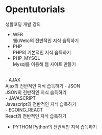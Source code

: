 # Opentutorials
생활코딩 개발 강의

- WEB<br>
    웹(Web)의 전반적인 지식 습득하기
- PHP<br>
    PHP의 기본적인 지식 습득하기
- PHP_MYSQL<br>
    Mysql를 이용해 웹 사이트 만들기
<br>
- AJAX<br>
    Ajax의 전반적인 지식 습득하기
- JSON<br>
    JSON의 전반적인 지식 습득하기
<br>
- JAVASCRIPT<br>
    Javascript의 전반적인 지식 습득하기
<br>
- EGOING_REACT<br>
    React의 전반적인 지식 습득하기

- PYTHON
    Python의 전반적인 지식 습득하기